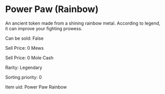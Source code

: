 # Power Paw (Rainbow)

An ancient token made from a shining rainbow metal. According to legend, it can improve your fighting prowess.

Can be sold: False

Sell Price: 0 Mews

Sell Price: 0 Mole Cash

Rarity: Legendary

Sorting priority: 0

Item uid: Power Paw Rainbow